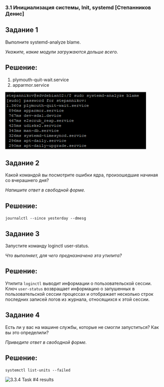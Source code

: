 ### 3.1 Инициализация системы, Init, systemd [Степанников Денис]
## Задание 1
Выполните systemd-analyze blame.

*Укажите, какие модули загружаются дольше всего.*


## Решение:
1.	plymouth-quit-wait.service
2.	apparmor.service

![3.3.1 Task #1 results](screenshots/3.3.1.png)


## Задание 2
Какой командой вы посмотрите ошибки ядра, произошедшие начиная со вчерашнего дня?

*Напишите ответ в свободной форме.*


## Решение:
```journalctl --since yesterday --dmesg```


## Задание 3

Запустите команду loginctl user-status.

*Что выполняет, для чего предназначена эта утилита?*

## Решение:
Утилита ```loginctl``` выводит информации о пользовательской сессии. Ключ ```user-status``` возвращает информацию о запушенных в пользовательской сессии процессах и отображает несколько строк последних записей логов из журнала, относящихся к этой сессии.


## Задание 4
Есть ли у вас на машине службы, которые не смогли запуститься? Как вы это определили?

*Приведите ответ в свободной форме.*


## Решение:
```systemctl list-units --failed```

![3.3.4 Task #4 results](screenshots/3.3.4.png)
